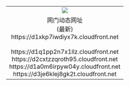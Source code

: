 ﻿<table>
  <tr></tr>
  <tr><td colspan=2 align=center><img src="https://d1xkp7iwdiyx7k.cloudfront.net/Up/oGate.jpg" /></td></tr>
  <tr><td colspan=2 align=center>网门动态网址<br/>(最新)
<br>https://d1xkp7iwdiyx7k.cloudfront.net
<br/>
<br>https://d1q1pp2n7x1llz.cloudfront.net
<br>https://d2cxtzzqroth95.cloudfront.net
<br>https://d1a0m6irpyw04y.cloudfront.net
<br>https://d3je6klej8gk2t.cloudfront.net
    </td>
  </tr>
</table>
